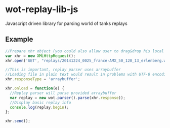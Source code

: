 # wot-replay-lib-js
Javascript driven library for parsing world of tanks replays

## Example

```js
//Prepare xhr object (you could also allow user to drag&drop his local file instead)
var xhr = new XMLHttpRequest();
xhr.open('GET', "replays/20141224_0025_france-AMX_50_120_13_erlenberg.wotreplay", true);

//This is important, replay parser uses arraybuffer
//Loading file in plain text would result in problems with UTF-8 encoding
xhr.responseType = 'arraybuffer';

xhr.onload = function(e) {
  //Replay parser will parse provided arraybuffer
  var replay = new wot.parser().parse(xhr.response));
  //Display basic replay info
  console.log(replay.begin);
};

xhr.send();
```
